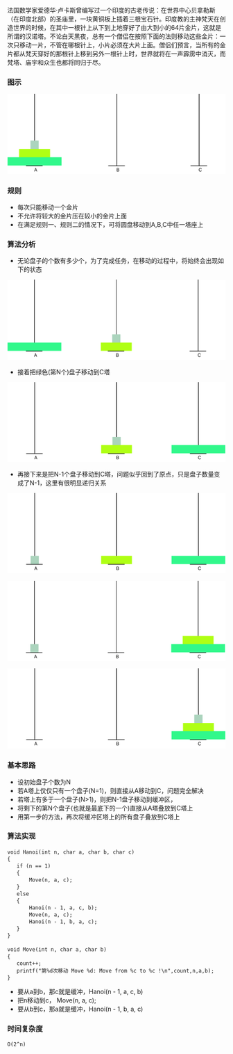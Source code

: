  法国数学家爱德华·卢卡斯曾编写过一个印度的古老传说：在世界中心贝拿勒斯（在印度北部）的圣庙里，一块黄铜板上插着三根宝石针。印度教的主神梵天在创造世界的时候，在其中一根针上从下到上地穿好了由大到小的64片金片，这就是所谓的汉诺塔。不论白天黑夜，总有一个僧侣在按照下面的法则移动这些金片：一次只移动一片，不管在哪根针上，小片必须在大片上面。僧侣们预言，当所有的金片都从梵天穿好的那根针上移到另外一根针上时，世界就将在一声霹雳中消灭，而梵塔、庙宇和众生也都将同归于尽。

### 图示
 ![avatar](../../res/Hanoi/1.png)


### 规则

  - 每次只能移动一个金片
  - 不允许将较大的金片压在较小的金片上面
  - 在满足规则一、规则二的情况下，可将圆盘移动到A,B,C中任一塔座上


### 算法分析

 - 无论盘子的个数有多少个，为了完成任务，在移动的过程中，将始终会出现如下的状态

  ![avatar](../../res/Hanoi/4.png)

 - 接着把绿色(第N个)盘子移动到C塔

  ![avatar](../../res/Hanoi/5.png)

 - 再接下来是把N-1个盘子移动到C塔，问题似乎回到了原点，只是盘子数量变成了N-1，这里有很明显递归关系

 ![avatar](../../res/Hanoi/6.png)

 ![avatar](../../res/Hanoi/7.png)

 ![avatar](../../res/Hanoi/8.png)



### 基本思路

  - 设初始盘子个数为N
  - 若A塔上仅仅只有一个盘子(N=1)，则直接从A移动到C，问题完全解决
  - 若塔上有多于一个盘子(N>1)，则把N-1盘子移动到缓冲区，
  - 将剩下的第N个盘子(也就是最底下的一个)直接从A塔叠放到C塔上
  - 用第一步的方法，再次将缓冲区塔上的所有盘子叠放到C塔上

### 算法实现

 ```
void Hanoi(int n, char a, char b, char c)
{
    if (n == 1)
    {
        Move(n, a, c);
    }
    else
    {
        Hanoi(n - 1, a, c, b);
        Move(n, a, c);
        Hanoi(n - 1, b, a, c);
    }
}

void Move(int n, char a, char b)
{
    count++;
    printf("第%d次移动 Move %d: Move from %c to %c !\n",count,n,a,b);
}
 ```
 - 要从a到b，那c就是缓冲，Hanoi(n - 1, a, c, b)
 - 把n移动到c， Move(n, a, c);
 - 要从b到c，那a就是缓冲，Hanoi(n - 1, b, a, c)

### 时间复杂度

  ```
  O(2^n)    
  ```





